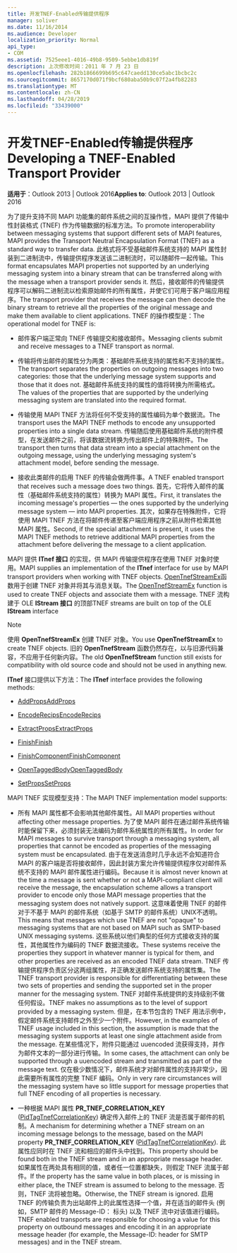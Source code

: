 ```yaml
---
title: 开发TNEF-Enabled传输提供程序
manager: soliver
ms.date: 11/16/2014
ms.audience: Developer
localization_priority: Normal
api_type:
- COM
ms.assetid: 7525eee1-4016-49b8-9509-5ebbe1db819f
description: 上次修改时间：2011 年 7 月 23 日
ms.openlocfilehash: 282b1866699b695c647caedd130ce5abc1bcbc2c
ms.sourcegitcommit: 8657170d071f9bcf680aba50b9c07f2a4fb82283
ms.translationtype: MT
ms.contentlocale: zh-CN
ms.lasthandoff: 04/28/2019
ms.locfileid: "33439000"
---
```

# <a name="developing-a-tnef-enabled-transport-provider"></a><span data-ttu-id="0031b-103">开发TNEF-Enabled传输提供程序</span><span class="sxs-lookup"><span data-stu-id="0031b-103">Developing a TNEF-Enabled Transport Provider</span></span>

  
  
<span data-ttu-id="0031b-104">**适用于**：Outlook 2013 | Outlook 2016</span><span class="sxs-lookup"><span data-stu-id="0031b-104">**Applies to**: Outlook 2013 | Outlook 2016</span></span> 
  
<span data-ttu-id="0031b-105">为了提升支持不同 MAPI 功能集的邮件系统之间的互操作性，MAPI 提供了传输中性封装格式 (TNEF) 作为传输数据的标准方法。</span><span class="sxs-lookup"><span data-stu-id="0031b-105">To promote interoperability between messaging systems that support different sets of MAPI features, MAPI provides the Transport Neutral Encapsulation Format (TNEF) as a standard way to transfer data.</span></span> <span data-ttu-id="0031b-106">此格式将不受基础邮件系统支持的 MAPI 属性封装到二进制流中，传输提供程序发送该二进制流时，可以随邮件一起传输。</span><span class="sxs-lookup"><span data-stu-id="0031b-106">This format encapsulates MAPI properties not supported by an underlying messaging system into a binary stream that can be transferred along with the message when a transport provider sends it.</span></span> <span data-ttu-id="0031b-107">然后，接收邮件的传输提供程序可以解码二进制流以检索原始邮件的所有属性，并使它们可用于客户端应用程序。</span><span class="sxs-lookup"><span data-stu-id="0031b-107">The transport provider that receives the message can then decode the binary stream to retrieve all the properties of the original message and make them available to client applications.</span></span> <span data-ttu-id="0031b-108">TNEF 的操作模型是：</span><span class="sxs-lookup"><span data-stu-id="0031b-108">The operational model for TNEF is:</span></span>
  
- <span data-ttu-id="0031b-109">邮件客户端正常向 TNEF 传输提交和接收邮件。</span><span class="sxs-lookup"><span data-stu-id="0031b-109">Messaging clients submit and receive messages to a TNEF transport as normal.</span></span>
    
- <span data-ttu-id="0031b-110">传输将传出邮件的属性分为两类：基础邮件系统支持的属性和不支持的属性。</span><span class="sxs-lookup"><span data-stu-id="0031b-110">The transport separates the properties on outgoing messages into two categories: those that the underlying message system supports and those that it does not.</span></span> <span data-ttu-id="0031b-111">基础邮件系统支持的属性的值将转换为所需格式。</span><span class="sxs-lookup"><span data-stu-id="0031b-111">The values of the properties that are supported by the underlying messaging system are translated into the required format.</span></span>
    
- <span data-ttu-id="0031b-112">传输使用 MAPI TNEF 方法将任何不受支持的属性编码为单个数据流。</span><span class="sxs-lookup"><span data-stu-id="0031b-112">The transport uses the MAPI TNEF methods to encode any unsupported properties into a single data stream.</span></span> <span data-ttu-id="0031b-113">传输随后使用基础邮件系统的附件模型，在发送邮件之前，将该数据流转换为传出邮件上的特殊附件。</span><span class="sxs-lookup"><span data-stu-id="0031b-113">The transport then turns that data stream into a special attachment on the outgoing message, using the underlying messaging system's attachment model, before sending the message.</span></span>
    
- <span data-ttu-id="0031b-114">接收此类邮件的启用 TNEF 的传输会做两件事。</span><span class="sxs-lookup"><span data-stu-id="0031b-114">A TNEF enabled transport that receives such a message does two things.</span></span> <span data-ttu-id="0031b-115">首先，它将传入邮件的属性（基础邮件系统支持的属性）转换为 MAPI 属性。</span><span class="sxs-lookup"><span data-stu-id="0031b-115">First, it translates the incoming message's properties — the ones supported by the underlying message system — into MAPI properties.</span></span> <span data-ttu-id="0031b-116">其次，如果存在特殊附件，它将使用 MAPI TNEF 方法在将邮件传递至客户端应用程序之前从附件检索其他 MAPI 属性。</span><span class="sxs-lookup"><span data-stu-id="0031b-116">Second, if the special attachment is present, it uses the MAPI TNEF methods to retrieve additional MAPI properties from the attachment before delivering the message to a client application.</span></span>
    
<span data-ttu-id="0031b-117">MAPI 提供 **ITnef 接口** 的实现，供 MAPI 传输提供程序在使用 TNEF 对象时使用。</span><span class="sxs-lookup"><span data-stu-id="0031b-117">MAPI supplies an implementation of the **ITnef** interface for use by MAPI transport providers when working with TNEF objects.</span></span> <span data-ttu-id="0031b-118">[OpenTnefStreamEx](opentnefstreamex.md)函数用于创建 TNEF 对象并将其与消息关联。</span><span class="sxs-lookup"><span data-stu-id="0031b-118">The [OpenTnefStreamEx](opentnefstreamex.md) function is used to create TNEF objects and associate them with a message.</span></span> <span data-ttu-id="0031b-119">TNEF 流构建于 OLE **IStream 接口** 的顶部</span><span class="sxs-lookup"><span data-stu-id="0031b-119">TNEF streams are built on top of the OLE **IStream** interface</span></span> 
  
> [!NOTE]
> <span data-ttu-id="0031b-120">使用 **OpenTnefStreamEx** 创建 TNEF 对象。</span><span class="sxs-lookup"><span data-stu-id="0031b-120">You use **OpenTnefStreamEx** to create TNEF objects.</span></span> <span data-ttu-id="0031b-121">旧的 **OpenTnefStream** 函数仍然存在，以与旧源代码兼容，不应用于任何新内容。</span><span class="sxs-lookup"><span data-stu-id="0031b-121">The old **OpenTnefStream** function still exists for compatibility with old source code and should not be used in anything new.</span></span> 
  
<span data-ttu-id="0031b-122">**ITnef** 接口提供以下方法：</span><span class="sxs-lookup"><span data-stu-id="0031b-122">The **ITnef** interface provides the following methods:</span></span> 
  
- [<span data-ttu-id="0031b-123">AddProps</span><span class="sxs-lookup"><span data-stu-id="0031b-123">AddProps</span></span>](itnef-addprops.md)
    
- [<span data-ttu-id="0031b-124">EncodeRecips</span><span class="sxs-lookup"><span data-stu-id="0031b-124">EncodeRecips</span></span>](itnef-encoderecips.md)
    
- [<span data-ttu-id="0031b-125">ExtractProps</span><span class="sxs-lookup"><span data-stu-id="0031b-125">ExtractProps</span></span>](itnef-extractprops.md)
    
- [<span data-ttu-id="0031b-126">Finish</span><span class="sxs-lookup"><span data-stu-id="0031b-126">Finish</span></span>](itnef-finish.md)
    
- [<span data-ttu-id="0031b-127">FinishComponent</span><span class="sxs-lookup"><span data-stu-id="0031b-127">FinishComponent</span></span>](itnef-finishcomponent.md)
    
- [<span data-ttu-id="0031b-128">OpenTaggedBody</span><span class="sxs-lookup"><span data-stu-id="0031b-128">OpenTaggedBody</span></span>](itnef-opentaggedbody.md)
    
- [<span data-ttu-id="0031b-129">SetProps</span><span class="sxs-lookup"><span data-stu-id="0031b-129">SetProps</span></span>](itnef-setprops.md)
    
<span data-ttu-id="0031b-130">MAPI TNEF 实现模型支持：</span><span class="sxs-lookup"><span data-stu-id="0031b-130">The MAPI TNEF implementation model supports:</span></span>
  
- <span data-ttu-id="0031b-131">所有 MAPI 属性都不会影响其他邮件属性。</span><span class="sxs-lookup"><span data-stu-id="0031b-131">All MAPI properties without affecting other message properties.</span></span> <span data-ttu-id="0031b-132">为了使 MAPI 邮件在通过邮件系统传输时能保留下来，必须封装无法编码为邮件系统属性的所有属性。</span><span class="sxs-lookup"><span data-stu-id="0031b-132">In order for MAPI messages to survive transport through a messaging system, all properties that cannot be encoded as properties of the messaging system must be encapsulated.</span></span> <span data-ttu-id="0031b-133">由于在发送消息时几乎永远不会知道符合 MAPI 的客户端是否将接收邮件，因此封装方案允许传输提供程序仅对邮件系统不支持的 MAPI 邮件属性进行编码。</span><span class="sxs-lookup"><span data-stu-id="0031b-133">Because it is almost never known at the time a message is sent whether or not a MAPI-compliant client will receive the message, the encapsulation scheme allows a transport provider to encode only those MAPI message properties that the messaging system does not natively support.</span></span> <span data-ttu-id="0031b-134">这意味着使用 TNEF 的邮件对于不基于 MAPI 的邮件系统（如基于 SMTP 的邮件系统）UNIX不透明。</span><span class="sxs-lookup"><span data-stu-id="0031b-134">This means that messages which use TNEF are not "opaque" to messaging systems that are not based on MAPI such as SMTP-based UNIX messaging systems.</span></span> <span data-ttu-id="0031b-135">这些系统以他们典型的任何方式接收支持的属性，其他属性作为编码的 TNEF 数据流接收。</span><span class="sxs-lookup"><span data-stu-id="0031b-135">These systems receive the properties they support in whatever manner is typical for them, and other properties are received as an encoded TNEF data stream.</span></span> <span data-ttu-id="0031b-136">TNEF 传输提供程序负责区分这两组属性，并正确发送邮件系统支持的属性集。</span><span class="sxs-lookup"><span data-stu-id="0031b-136">The TNEF transport provider is responsible for differentiating between these two sets of properties and sending the supported set in the proper manner for the messaging system.</span></span> <span data-ttu-id="0031b-137">TNEF 对邮件系统提供的支持级别不做任何假设。</span><span class="sxs-lookup"><span data-stu-id="0031b-137">TNEF makes no assumptions as to the level of support provided by a messaging system.</span></span> <span data-ttu-id="0031b-138">但是，在本节包含的 TNEF 用法示例中，假定邮件系统支持邮件之外至少一个附件。</span><span class="sxs-lookup"><span data-stu-id="0031b-138">However, in the examples of TNEF usage included in this section, the assumption is made that the messaging system supports at least one single attachment aside from the message.</span></span> <span data-ttu-id="0031b-139">在某些情况下，附件只能通过 uuencoded 流获得支持，并作为邮件文本的一部分进行传输。</span><span class="sxs-lookup"><span data-stu-id="0031b-139">In some cases, the attachment can only be supported through a uuencoded stream and transmitted as part of the message text.</span></span> <span data-ttu-id="0031b-140">仅在极少数情况下，邮件系统才对邮件属性的支持非常少，因此需要所有属性的完整 TNEF 编码。</span><span class="sxs-lookup"><span data-stu-id="0031b-140">Only in very rare circumstances will the messaging system have so little support for message properties that full TNEF encoding of all properties is necessary.</span></span>
    
- <span data-ttu-id="0031b-141">一种根据 MAPI 属性 **PR_TNEF_CORRELATION_KEY** ([PidTagTnefCorrelationKey](pidtagtnefcorrelationkey-canonical-property.md)) 确定传入邮件上的 TNEF 流是否属于邮件的机制。</span><span class="sxs-lookup"><span data-stu-id="0031b-141">A mechanism for determining whether a TNEF stream on an incoming message belongs to the message, based on the MAPI property **PR_TNEF_CORRELATION_KEY** ([PidTagTnefCorrelationKey](pidtagtnefcorrelationkey-canonical-property.md)).</span></span> <span data-ttu-id="0031b-142">此属性应同时在 TNEF 流和相应的邮件头中找到。</span><span class="sxs-lookup"><span data-stu-id="0031b-142">This property should be found both in the TNEF stream and in an appropriate message header.</span></span> <span data-ttu-id="0031b-143">如果属性在两处具有相同的值，或者任一位置都缺失，则假定 TNEF 流属于邮件。</span><span class="sxs-lookup"><span data-stu-id="0031b-143">If the property has the same value in both places, or is missing in either place, the TNEF stream is assumed to belong to the message.</span></span> <span data-ttu-id="0031b-144">否则，TNEF 流将被忽略。</span><span class="sxs-lookup"><span data-stu-id="0031b-144">Otherwise, the TNEF stream is ignored.</span></span> <span data-ttu-id="0031b-145">启用 TNEF 的传输负责为出站邮件上的此属性选择一个值，并在适当的邮件头 (例如，SMTP 邮件的 Message-ID： 标头) 以及 TNEF 流中对该值进行编码。</span><span class="sxs-lookup"><span data-stu-id="0031b-145">TNEF enabled transports are responsible for choosing a value for this property on outbound messages and encoding it in an appropriate message header (for example, the Message-ID: header for SMTP messages) and in the TNEF stream.</span></span>
    

